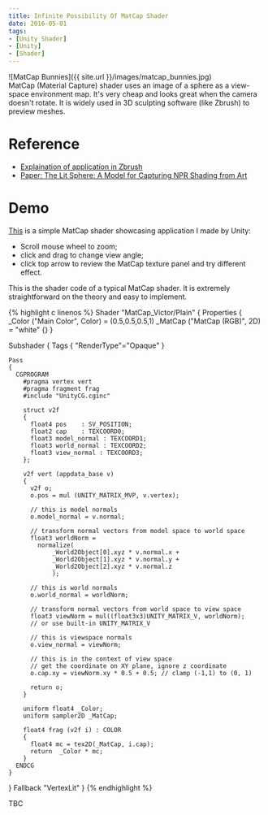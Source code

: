 ```yaml
---
title: Infinite Possibility Of MatCap Shader
date: 2016-05-01
tags:
- [Unity Shader]
- [Unity]
- [Shader]
---
```

![MatCap Bunnies]({{ site.url }}/images/matcap_bunnies.jpg)
<br />
MatCap (Material Capture) shader uses an image of a sphere as a view-space environment map. It's very cheap and looks great when the camera doesn't rotate. It is widely used in 3D sculpting software (like Zbrush) to preview meshes.

# Reference

* [Explaination of application in Zbrush](http://docs.pixologic.com/user-guide/materials-lights-rendering/materials/matcap/matcap-basics/)
* [Paper: The Lit Sphere: A Model for Capturing NPR Shading from Art](http://citeseerx.ist.psu.edu/viewdoc/download?doi=10.1.1.29.1869&rep=rep1&type=pdf)

# Demo

<a href="http://viclw17.github.io/apps/WebGL/MatCap_demo/index.html" target = "_blank">This</a> is a simple MatCap shader showcasing application I made by Unity:
* Scroll mouse wheel to zoom;
* click and drag to change view angle;
* click top arrow to review the MatCap texture panel and try different effect.

<!-- Comment 1 -->
<!-- <iframe src="{{ site.url }}/app/WebGL/MatCap_demo/index.html" width="600" height="600" scrolling="no" frameborder="0" align="middle">
</iframe> -->

<!-- Comment 2 -->
<!-- <a href="{{ site.url }}/app/WebGL/MatCap_demo/index.html" target = "_blank">
<img src="{{ site.url }}/images/matcap_demo_image.png" width="400" height="400" style="display:block; margin:auto;">
</a>
<figcaption style="text-align: center;">Press image to run the demo in new page.</figcaption> -->

<!-- Comment 3 -->
<!-- Press [Here]({{ site.url }}/app/WebGL/MatCap_demo/index.html) to run the demo in new page. -->

This is the shader code of a typical MatCap shader. It is extremely straightforward on the theory and easy to implement.

<!-- ```c -->
{% highlight c linenos %}
Shader "MatCap_Victor/Plain"
{
  Properties
  {
    _Color ("Main Color", Color) = (0.5,0.5,0.5,1)
    _MatCap ("MatCap (RGB)", 2D) = "white" {}
  }

  Subshader
  {
    Tags { "RenderType"="Opaque" }

    Pass
    {
      CGPROGRAM
      	#pragma vertex vert
      	#pragma fragment frag
      	#include "UnityCG.cginc"

      	struct v2f
      	{
          float4 pos	: SV_POSITION;
          float2 cap	: TEXCOORD0;
          float3 model_normal : TEXCOORD1;
          float3 world_normal : TEXCOORD2;
          float3 view_normal : TEXCOORD3;
      	};

        v2f vert (appdata_base v)
        {
          v2f o;
          o.pos = mul (UNITY_MATRIX_MVP, v.vertex);

          // this is model normals
          o.model_normal = v.normal;

          // transform normal vectors from model space to world space
          float3 worldNorm =
            normalize(
            	_World2Object[0].xyz * v.normal.x +
            	_World2Object[1].xyz * v.normal.y +
            	_World2Object[2].xyz * v.normal.z
            	);

          // this is world normals
          o.world_normal = worldNorm;

          // transform normal vectors from world space to view space
          float3 viewNorm = mul((float3x3)UNITY_MATRIX_V, worldNorm);
          // or use built-in UNITY_MATRIX_V

          // this is viewspace normals
          o.view_normal = viewNorm;

          // this is in the context of view space
          // get the coordinate on XY plane, ignore z coordinate
          o.cap.xy = viewNorm.xy * 0.5 + 0.5; // clamp (-1,1) to (0, 1)

          return o;
        }

        uniform float4 _Color;
        uniform sampler2D _MatCap;

        float4 frag (v2f i) : COLOR
        {
          float4 mc = tex2D(_MatCap, i.cap);
          return  _Color * mc;
        }
      ENDCG
    }
  }
  Fallback "VertexLit"
}
{% endhighlight %}
<!-- ``` -->

TBC
